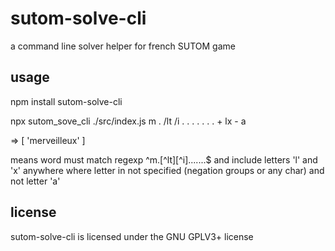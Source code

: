 # sutom-solve-cli

a command line solver helper for french SUTOM game

## usage

npm install sutom-solve-cli

npx sutom_sove_cli ./src/index.js m . /lt /i . . . . . . . + lx - a

=> [ 'merveilleux' ]

 means word must match regexp ^m.[^lt][^i].......$ and include letters 'l' and 'x' anywhere where letter in not specified (negation groups or any char) and not letter 'a'
 

## license

sutom-solve-cli is licensed under the GNU GPLV3+ license